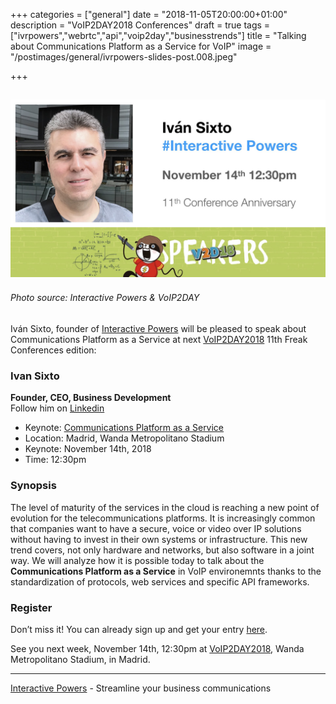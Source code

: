 +++
categories = ["general"]
date = "2018-11-05T20:00:00+01:00"
description = "VoIP2DAY2018 Conferences"
draft = true
tags = ["ivrpowers","webrtc","api","voip2day","businesstrends"]
title = "Talking about Communications Platform as a Service for VoIP"
image = "/postimages/general/ivrpowers-slides-post.008.jpeg"

+++

![Ivan Sixto](/postimages/general/ivrpowers-slides-post.008.jpeg)
---------
###### Photo source: Interactive Powers & VoIP2DAY

Iván Sixto, founder of [Interactive Powers]( http://www.ivrpowers.com/) will be pleased to speak about Communications Platform as a Service at next [VoIP2DAY2018](http://blog.ivrpowers.com/post/general/next-voip2day-2018/) 11th Freak Conferences edition:

###	Ivan Sixto  
**Founder, CEO, Business Development**  
Follow him on [Linkedin](https://www.linkedin.com/in/isixto/)

* Keynote: [Communications Platform as a Service](http://www.voip2day.com/en/2018/conferencias/plataforma-de-comunicaciones-como-servicio)
* Location: Madrid, Wanda Metropolitano Stadium
* Keynote: November 14th, 2018
* Time: 12:30pm

###	Synopsis

The level of maturity of the services in the cloud is reaching a new point of evolution for the telecommunications platforms. It is increasingly common that companies want to have a secure, voice or video over IP solutions without having to invest in their own systems or infrastructure. This new trend covers, not only hardware and networks, but also software in a joint way. We will analyze how it is possible today to talk about the **Communications Platform as a Service** in VoIP environemnts thanks to the standardization of protocols, web services and specific API frameworks.

###	Register 

Don’t miss it! You can already sign up and get your entry [here](http://www.voip2day.com/es/2018).

See you next week, November 14th, 12:30pm at [VoIP2DAY2018](http://www.voip2day.com), Wanda Metropolitano Stadium, in Madrid.

---
[Interactive Powers](http://www.ivrpowers.com/) - Streamline your business communications





